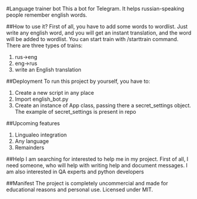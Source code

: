 #Language trainer bot
This a bot for Telegram. It helps russian-speaking people remember english words.

##How to use it?
First of all, you have to add some words to wordlist. 
Just write any english word, and you will get an instant translation, and the word will be added to wordlist.
You can start train with /starttrain command. 
There are three types of trains: 
1. rus->eng
2. eng->rus
3. write an English translation

##Deployment
To run this project by yourself, you have to:
1. Create a new script in any place
2. Import english_bot.py
3. Create an instance of App class, passing there a secret_settings object. The example of secret_settings is present in repo

##Upcoming features
1. Lingualeo integration
2. Any language
3. Remainders

##Help
I am searching for interested to help me in my project. 
First of all, I need someone, who will help with writing help and document messages.
I am also interested in QA experts and python developers

##Manifest
The project is completely uncommercial and made for educational reasons and personal use.
Licensed under MIT.